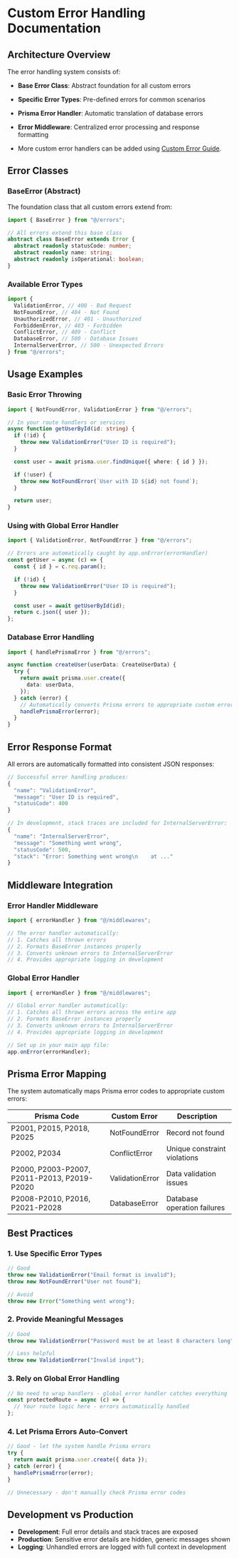 # Custom Error Handling Documentation

## Architecture Overview

The error handling system consists of:

- **Base Error Class**: Abstract foundation for all custom errors
- **Specific Error Types**: Pre-defined errors for common scenarios
- **Prisma Error Handler**: Automatic translation of database errors
- **Error Middleware**: Centralized error processing and response formatting

- More custom error handlers can be added using [Custom Error Guide](CUSTOM_ERROR_GUIDE.md).

## Error Classes

### BaseError (Abstract)

The foundation class that all custom errors extend from:

```typescript
import { BaseError } from "@/errors";

// All errors extend this base class
abstract class BaseError extends Error {
  abstract readonly statusCode: number;
  abstract readonly name: string;
  abstract readonly isOperational: boolean;
}
```

### Available Error Types

```typescript
import {
  ValidationError, // 400 - Bad Request
  NotFoundError, // 404 - Not Found
  UnauthorizedError, // 401 - Unauthorized
  ForbiddenError, // 403 - Forbidden
  ConflictError, // 409 - Conflict
  DatabaseError, // 500 - Database Issues
  InternalServerError, // 500 - Unexpected Errors
} from "@/errors";
```

## Usage Examples

### Basic Error Throwing

```typescript
import { NotFoundError, ValidationError } from "@/errors";

// In your route handlers or services
async function getUserById(id: string) {
  if (!id) {
    throw new ValidationError("User ID is required");
  }

  const user = await prisma.user.findUnique({ where: { id } });

  if (!user) {
    throw new NotFoundError(`User with ID ${id} not found`);
  }

  return user;
}
```

### Using with Global Error Handler

```typescript
import { ValidationError, NotFoundError } from "@/errors";

// Errors are automatically caught by app.onError(errorHandler)
const getUser = async (c) => {
  const { id } = c.req.param();

  if (!id) {
    throw new ValidationError("User ID is required");
  }

  const user = await getUserById(id);
  return c.json({ user });
};
```

### Database Error Handling

```typescript
import { handlePrismaError } from "@/errors";

async function createUser(userData: CreateUserData) {
  try {
    return await prisma.user.create({
      data: userData,
    });
  } catch (error) {
    // Automatically converts Prisma errors to appropriate custom errors
    handlePrismaError(error);
  }
}
```

## Error Response Format

All errors are automatically formatted into consistent JSON responses:

```typescript
// Successful error handling produces:
{
  "name": "ValidationError",
  "message": "User ID is required",
  "statusCode": 400
}

// In development, stack traces are included for InternalServerError:
{
  "name": "InternalServerError",
  "message": "Something went wrong",
  "statusCode": 500,
  "stack": "Error: Something went wrong\n    at ..."
}
```

## Middleware Integration

### Error Handler Middleware

```typescript
import { errorHandler } from "@/middlewares";

// The error handler automatically:
// 1. Catches all thrown errors
// 2. Formats BaseError instances properly
// 3. Converts unknown errors to InternalServerError
// 4. Provides appropriate logging in development
```

### Global Error Handler

```typescript
import { errorHandler } from "@/middlewares";

// Global error handler automatically:
// 1. Catches all thrown errors across the entire app
// 2. Formats BaseError instances properly
// 3. Converts unknown errors to InternalServerError
// 4. Provides appropriate logging in development

// Set up in your main app file:
app.onError(errorHandler);
```

## Prisma Error Mapping

The system automatically maps Prisma error codes to appropriate custom errors:

| Prisma Code                                  | Custom Error    | Description                  |
| -------------------------------------------- | --------------- | ---------------------------- |
| P2001, P2015, P2018, P2025                   | NotFoundError   | Record not found             |
| P2002, P2034                                 | ConflictError   | Unique constraint violations |
| P2000, P2003-P2007, P2011-P2013, P2019-P2020 | ValidationError | Data validation issues       |
| P2008-P2010, P2016, P2021-P2028              | DatabaseError   | Database operation failures  |

## Best Practices

### 1. Use Specific Error Types

```typescript
// Good
throw new ValidationError("Email format is invalid");
throw new NotFoundError("User not found");

// Avoid
throw new Error("Something went wrong");
```

### 2. Provide Meaningful Messages

```typescript
// Good
throw new ValidationError("Password must be at least 8 characters long");

// Less helpful
throw new ValidationError("Invalid input");
```

### 3. Rely on Global Error Handling

```typescript
// No need to wrap handlers - global error handler catches everything
const protectedRoute = async (c) => {
  // Your route logic here - errors automatically handled
};
```

### 4. Let Prisma Errors Auto-Convert

```typescript
// Good - let the system handle Prisma errors
try {
  return await prisma.user.create({ data });
} catch (error) {
  handlePrismaError(error);
}

// Unnecessary - don't manually check Prisma error codes
```

## Development vs Production

- **Development**: Full error details and stack traces are exposed
- **Production**: Sensitive error details are hidden, generic messages shown
- **Logging**: Unhandled errors are logged with full context in development
